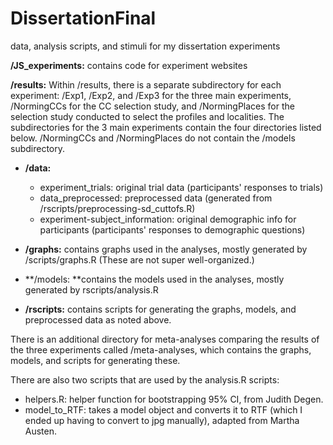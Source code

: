 # DissertationFinal
data, analysis scripts, and stimuli for my dissertation experiments


**/JS_experiments:** contains code for experiment websites


**/results:** Within /results, there is a separate subdirectory for each experiment: /Exp1, /Exp2, and /Exp3 for the three main experiments, /NormingCCs for the CC selection study, and /NormingPlaces for the selection study conducted to select the profiles and localities.  The subdirectories for the 3 main experiments contain the four directories listed below.  /NormingCCs and /NormingPlaces do not contain the /models subdirectory. 

* **/data:**
  * experiment_trials: original trial data (participants' responses to trials)
  * data_preprocessed: preprocessed data (generated from /rscripts/preprocessing-sd_cuttofs.R) 
  * experiment-subject_information: original demographic info for participants (participants' responses to demographic questions)

* **/graphs:** contains graphs used in the analyses, mostly generated by /scripts/graphs.R (These are not super well-organized.)

* **/models: **contains the models used in the analyses, mostly generated by rscripts/analysis.R

* **/rscripts:** contains scripts for generating the graphs, models, and preprocessed data as noted above.

There is an additional directory for meta-analyses comparing the results of the three experiments called /meta-analyses, which contains the graphs, models, and scripts for generating these.

There are also two scripts that are used by the analysis.R scripts:
* helpers.R: helper function for bootstrapping 95% CI, from Judith Degen. 
* model_to_RTF: takes a model object and converts it to RTF (which I ended up having to convert to jpg manually), adapted from Martha Austen.
